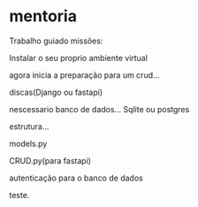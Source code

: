 # mentoria
Trabalho guiado
missões:

Instalar o seu proprio ambiente virtual

agora inicia a preparação para um crud...

discas(Django ou fastapi)

nescessario banco de dados... Sqlite ou postgres

estrutura...

models.py

CRUD.py(para fastapi)

autenticação para o banco de dados

teste.
